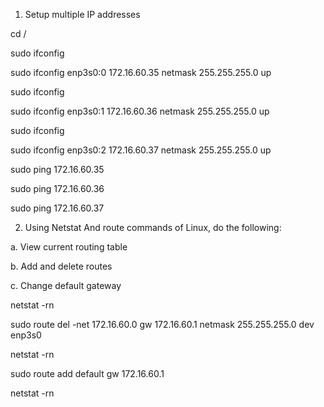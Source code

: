 1. Setup multiple IP addresses

cd /

sudo ifconfig

sudo ifconfig enp3s0:0 172.16.60.35 netmask 255.255.255.0 up

sudo ifconfig

sudo ifconfig enp3s0:1 172.16.60.36 netmask 255.255.255.0 up

sudo ifconfig

sudo ifconfig enp3s0:2 172.16.60.37 netmask 255.255.255.0 up

sudo ping 172.16.60.35

sudo ping 172.16.60.36

sudo ping 172.16.60.37
  
2.  Using Netstat And route commands of Linux, do the following:

a. View current routing table

b. Add and delete routes

c. Change default gateway


netstat -rn

sudo route del -net 172.16.60.0 gw 172.16.60.1 netmask 255.255.255.0 dev enp3s0

netstat -rn

sudo route add default gw 172.16.60.1

netstat -rn

